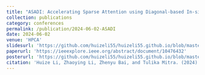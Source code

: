 ```yaml
---
title: "ASADI: Accelerating Sparse Attention using Diagonal-based In-situ Computing"
collection: publications
category: conferences
permalink: /publication/2024-06-02-ASADI
date: 2024-06-02
venue: 'HPCA'
slidesurl: 'https://github.com/huizeli55/huizeli55.github.io/blob/master/files/slides_ASADI.pdf'
paperurl: 'https://ieeexplore.ieee.org/abstract/document/10476432'
posterurl: 'https://github.com/huizeli55/huizeli55.github.io/blob/master/files/ASADI_POSTER.pdf'
citation: 'Huize Li, Zhaoying Li, Zhenyu Bai, and Tulika Mitra. (2024). &quot;ASADI: Accelerating Sparse Attention using Diagonal-based In-situ Computing.&quot; <i>In Proceedings of the 30th IEEE International Symposium on High-Performance Computer Architecture (HPCA)</i>. pp. 774-787.'
---
```


